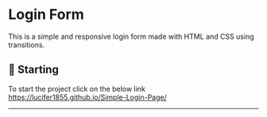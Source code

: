 # Login Form

This is a simple and responsive login form made with HTML and CSS using transitions.<br />

## 🚀 Starting

To start the project click on the below link 
<br/>
https://lucifer1855.github.io/Simple-Login-Page/



---
